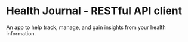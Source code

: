 # Health Journal - RESTful API client

An app to help track, manage, and gain insights from your health information.